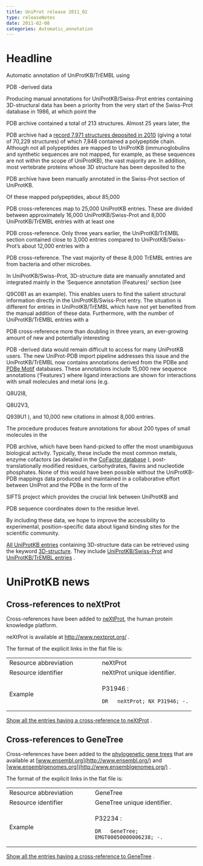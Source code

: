 ```yaml
---
title: UniProt release 2011_02
type: releaseNotes
date: 2011-02-08
categories: Automatic_annotation
---
```


# Headline

Automatic annotation of UniProtKB/TrEMBL using

PDB -derived data

Producing manual annotations for UniProtKB/Swiss-Prot entries containing 3D-structural data has been a priority from the very start of the Swiss-Prot database in 1986, at which point the

PDB archive contained a total of 213 structures. Almost 25 years later, the

PDB archive had a [record 7,971 structures deposited in 2010](http://www.rcsb.org/pdb/statistics/contentGrowthChart.do?content=total&seqid=100) (giving a total of 70,229 structures) of which 7,848 contained a polypeptide chain. Although not all polypeptides are mapped to UniProtKB (immunoglobulins and synthetic sequences are not mapped, for example, as these sequences are not within the scope of UniProtKB), the vast majority are. In addition, most vertebrate proteins whose 3D structure has been deposited to the

PDB archive have been manually annotated in the Swiss-Prot section of UniProtKB.

Of these mapped polypeptides, about 85,000

PDB cross-references map to 25,000 UniProtKB entries. These are divided between approximately 16,000 UniProtKB/Swiss-Prot and 8,000 UniProtKB/TrEMBL entries with at least one

PDB cross-reference. Only three years earlier, the UniProtKB/TrEMBL section contained close to 3,000 entries compared to UniProtKB/Swiss-Prot’s about 12,000 entries with a

PDB cross-reference. The vast majority of these 8,000 TrEMBL entries are from bacteria and other microbes.

In UniProtKB/Swiss-Prot, 3D-structure data are manually annotated and integrated mainly in the ‘Sequence annotation (Features)’ section (see

Q9C0B1 as an example). This enables users to find the salient structural information directly in the UniProtKB/Swiss-Prot entry. The situation is different for entries in UniProtKB/TrEMBL which have not yet benefited from the manual addition of these data. Furthermore, with the number of UniProtKB/TrEMBL entries with a

PDB cross-reference more than doubling in three years, an ever-growing amount of new and potentially interesting

PDB -derived data would remain difficult to access for many UniProtKB users. The new UniProt-PDB import pipeline addresses this issue and the UniProtKB/TrEMBL now contains annotations derived from the PDBe and [PDBe Motif](http://www.ebi.ac.uk/pdbe-site/pdbemotif/) databases. These annotations include 15,000 new sequence annotations (‘Features’) where ligand interactions are shown for interactions with small molecules and metal ions (e.g.

Q8U2I8,

Q8U2V3,

Q939U1 ), and 10,000 new citations in almost 8,000 entries.

The procedure produces feature annotations for about 200 types of small molecules in the

PDB archive, which have been hand-picked to offer the most unambiguous biological activity. Typically, these include the most common metals, enzyme cofactors (as detailed in the [CoFactor database](http://www.ebi.ac.uk/thornton-srv/databases/CoFactor/) ), post-translationally modified residues, carbohydrates, flavins and nucleotide phosphates. None of this would have been possible without the UniProtKB-PDB mappings data produced and maintained in a collaborative effort between UniProt and the PDBe in the form of the

SIFTS project which provides the crucial link between UniProtKB and

PDB sequence coordinates down to the residue level.

By including these data, we hope to improve the accessibility to experimental, position-specific data about ligand binding sites for the scientific community.

[All UniProtKB entries](http://www.uniprot.org/uniprotkb?query=keyword:KW-0002) containing 3D-structure data can be retrieved using the keyword [3D-structure](http://www.uniprot.org/keywords/KW-0002). They include [UniProtKB/Swiss-Prot](http://www.uniprot.org/uniprotkb?query=keyword:KW-0002+AND+reviewed:yes) and [UniProtKB/TrEMBL entries](http://www.uniprot.org/uniprotkb?query=keyword:KW-0002+AND+reviewed:no) .

# UniProtKB news

## Cross-references to neXtProt

Cross-references have been added to [neXtProt](http://www.nextprot.org/), the human protein knowledge platform.

neXtProt is available at <http://www.nextprot.org/> .

The format of the explicit links in the flat file is:

<table><colgroup><col style="width: 50%" /><col style="width: 50%" /></colgroup><tbody><tr class="odd"><td>Resource abbreviation</td><td>neXtProt</td></tr><tr class="even"><td>Resource identifier</td><td>neXtProt unique identifier.</td></tr><tr class="odd"><td>Example</td><td><p>P31946 :</p><pre><code>DR   neXtProt; NX_P31946; -.</code></pre></td></tr></tbody></table>

[Show all the entries having a cross-reference to neXtProt](http://www.uniprot.org/uniprotkb?query=database:neXtProt) .

## Cross-references to GeneTree

Cross-references have been added to the [phylogenetic gene trees](http://www.ensembl.org/info/docs/compara/homology_method.html) that are available at [www.ensembl.org](http://www.ensembl.org/) and [www.ensemblgenomes.org](http://www.ensemblgenomes.org/) .

The format of the explicit links in the flat file is:

<table><colgroup><col style="width: 45%" /><col style="width: 55%" /></colgroup><tbody><tr class="odd"><td>Resource abbreviation</td><td>GeneTree</td></tr><tr class="even"><td>Resource identifier</td><td>GeneTree unique identifier.</td></tr><tr class="odd"><td>Example</td><td><p>P32234 :</p><pre><code>DR   GeneTree; EMGT00050000006238; -.</code></pre></td></tr></tbody></table>

[Show all the entries having a cross-reference to GeneTree](http://www.uniprot.org/uniprotkb?query=database:genetree) .
